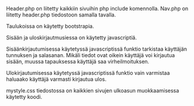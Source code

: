 Header.php on liitetty kaikkiin sivuihin php include komennolla.
Nav.php on liitetty header.php tiedostoon samalla tavalla.

Taulukoissa on käytetty bootstrapia.

Sisään ja uloskirjautmusiessa on käytetty javascriptiä.

Sisäänkirjautumisessa käytetyssä javascriptissä funktio tarkistaa käyttäjän tunnuksen ja salasanan.
Mikäli tiedot ovat oikein käyttäjä voi kirjautua sisään, muussa tapauksessa käyttäjä saa virheilmoituksen.

Ulokirjautumisessa käytetyssä javascriptissä funktio vain varmistaa haluaako käyttäjä varmasti kirjautua ulos.

mystyle.css tiedostossa on kaikkien sivujen ulkoasun muokkaamisessa käytetty koodi.
